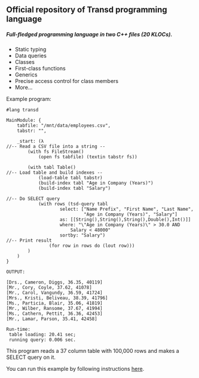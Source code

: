 ## Official repository of Transd programming language

##### Full-fledged programming language in two C++ files (20 KLOCs).

* Static typing
* Data queries
* Classes
* First-class functions
* Generics
* Precise access control for class members
* More...

Example program:

```
#lang transd

MainModule: {
    tabfile: "/mnt/data/employees.csv",
    tabstr: "",

    _start: (λ 
//-- Read a CSV file into a string --
        (with fs FileStream()
            (open fs tabfile) (textin tabstr fs))

        (with tabl Table()
//-- Load table and build indexes --
            (load-table tabl tabstr)
            (build-index tabl "Age in Company (Years)")
            (build-index tabl "Salary")

//-- Do SELECT query
            (with rows (tsd-query tabl 
                    select: ["Name Prefix", "First Name", "Last Name",
                             "Age in Company (Years)", "Salary"]
                    as: [[String(),String(),String(),Double(),Int()]]
                    where: "\"Age in Company (Years)\" > 30.0 AND 
                        Salary < 48000"
                    sortby: "Salary")
//-- Print result
                (for row in rows do (lout row)))
        )
    )
}

OUTPUT:

[Drs., Cameron, Diggs, 36.35, 40119]
[Mr., Cory, Coyle, 37.62, 41078]
[Mr., Carol, Vangundy, 36.59, 41724]
[Mrs., Kristi, Beliveau, 38.39, 41796]
[Ms., Particia, Blair, 35.06, 41819]
[Mr., Wilber, Ransome, 37.67, 41994]
[Ms., Cathern, Pettit, 36.36, 42453]
[Mr., Lamar, Parson, 35.41, 42458]

Run-time:
 table loading: 20.41 sec;
 running query: 0.006 sec.
```
This program reads a 37 column table with 100,000 rows and makes a SELECT query on it.

You can run this example by following instructions [here](https://transd.org/perftest.html). 

